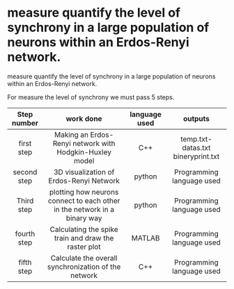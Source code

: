 # measure quantify the level of synchrony in a large population of neurons within an Erdos-Renyi network.
measure quantify the level of synchrony in a large population of neurons within an Erdos-Renyi network.


For measure the level of synchrony we must pass 5 steps.


Step number  | work done | language used | outputs
:-------------: | :-------------: | :-------------: | :-------------:
first step  | Making an Erdos-Renyi network with Hodgkin-Huxley model | C++| temp.txt-datas.txt bineryprint.txt
second step  |3D visualization of Erdos-Renyi Network | python| Programming language used
Third step  | plotting how neurons connect to each other in the network in a binary way | python| Programming language used
fourth step  | Calculating the spike train and draw the raster plot | MATLAB| Programming language used
fifth step  | Calculate the overall synchronization of the network | C++| Programming language used
